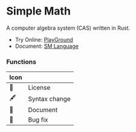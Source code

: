 Simple Math
===========

A computer algebra system (CAS) written in Rust.

- Try Online: [PlayGround](https://galaster.github.io/SimpleMath/)
- Document: [SM Language](https://sm-lang.netlify.app/)

### Functions


| Icon |               |
| :--- | :------------ |
| 📑    | License       |
| 🖋    | Syntax change |
| 📖    | Document      |
| 🔧    | Bug fix       |